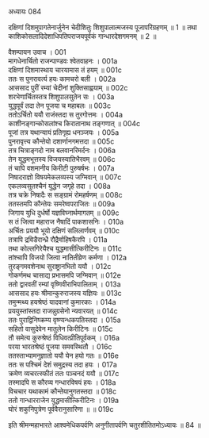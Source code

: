 अध्यायः 084

दक्षिणां दिशमुपागतेनार्जुनेन चेदीशितुः शिशुपालात्मजस्य पूजापरिग्रहणम् ॥ 1 ॥ तथा काशिकोसलादिदेशाधिपतिपराजयपूर्वकं गान्धारदेशगमनम् ॥ 2 ॥

वैशम्पायन उवाच ।	001  
मागधेनार्चितो राजन्पाण्डवः श्वेतवाहनः ।	001a  
दक्षिणां दिशमास्थाय चारयामास तं हयम् ॥	001c  
ततः स पुनरावर्त्य हयः कामचरो बली ।	002a  
आससाद पुरीं रम्यां चेदीनां शुक्तिसाह्वयाम् ॥	002c  
शरभेणार्चितस्तत्र शिशुपालसुतेन सः ।	003a  
युद्धपूर्वं तदा तेन पूजया च महाबलः ॥	003c  
ततोऽर्चितो ययौ राजंस्तदा स तुरगोत्तमः ।	004a  
काशीनङ्गान्कोसलांश्च किरातानाथ तङ्गणात् ॥	004c  
पूजां तत्र यथान्यायं प्रतिगृह्य धनञ्जयः ।	005a  
पुनरावृत्त्य कौन्तेयो दशार्णानगमत्तदा ॥	005c  
तत्र चित्राङ्गदो नाम बलवानरिमर्दनः ।	006a  
तेन युद्धमभूत्तस्य विजयस्यातिभैरवम् ॥	006c  
तं चापि वशमानीय किरीटी पुरुषर्षभः ।	007a  
निषादराज्ञो विषयमेकलव्यस्य जग्मिवान् ॥	007c  
एकलव्यसुतश्चैनं युद्धेन जगृहे तदा ।	008a  
तत्र चक्रे निषादैः स सङ्ग्रामं रोमहर्षणम् ॥	008c  
ततस्तमपि कौन्तेयः समरेष्वपराजितः ॥	009a  
जिगाय युधि दुर्धर्षो यज्ञविघ्नार्थमागतम् ॥	009c  
स तं जित्वा महाराज नैषादिं पाकशासनिः ।	010a  
अर्चितः प्रययौ भूयो दक्षिणं सलिलार्णवम् ॥	010c  
तत्रापि द्रविडैरान्ध्रै रौद्रैर्माहिषकैरपि ।	011a  
तथा कोल्लगिरेयैश्च युद्धमासीत्किरीटिनः ॥	011c  
तांश्चापि विजयो जित्वा नातितीव्रेण कर्मणा ।	012a  
तुरङ्गमवशेनाथ सुराष्ट्रानभितो ययौ ।	012c  
गोकर्णमथ चासाद्य प्रभासमपि जग्मिवान् ॥	012e  
ततो द्वारवतीं रम्यां वृष्णिवीराभिपालिताम् ।	013a  
आससाद हयः श्रीमान्कुरुराजस्य यज्ञियः ॥	013c  
तमुन्मथ्य हयश्रेष्ठं यादवानां कुमारकाः ।	014a  
प्रययुस्तांस्तदा राजन्नुग्रसेनो न्यवारयत् ॥	014c  
ततः पुराद्विनिष्क्रम्य वृष्ण्यन्धकपतिस्तदा ।	015a  
सहितो वासुदेवेन मातुलेन किरीटिनः ॥	015c  
तौ समेत्य कुरुश्रेष्ठं विधिवत्प्रीतिपूर्वकम् ।	016a  
परया भारतश्रेष्ठं पूजया समवस्थितौ ।	016c  
ततस्ताभ्यामनुज्ञातो ययौ येन हयो गतः ॥	016e  
ततः स पश्चिमं देशं समुद्रस्य तदा हयः ।	017a  
क्रमेण व्यचरत्स्फीतं ततः पञ्चनदं ययौ ॥	017c  
तस्मादपि स कौरव्य गन्धारविषयं हयः ।	018a  
विचचार यथाकामं कौन्तेयानुगतस्तदा ॥	018c  
ततो गान्धारराजेन युद्धमासीत्किरीटिनः ।	019a  
घोरं शकुनिपुत्रेण पूर्ववैरानुसारिणा ॥ ॥	019c  

इति श्रीमन्महाभारते आश्वमेधिकपर्वणि अनुगीतापर्वणि चतुरशीतितमोऽध्यायः ॥ 84 ॥
